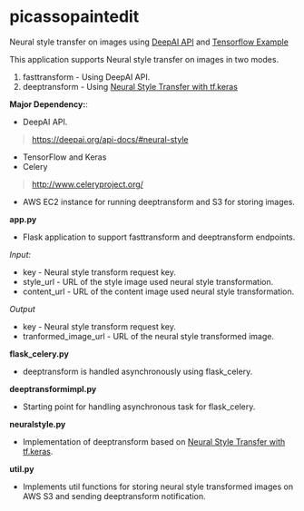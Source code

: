 # picassopaintedit
Neural style transfer on images using [DeepAI API](http://deepai.org) and [Tensorflow Example](https://medium.com/tensorflow/neural-style-transfer-creating-art-with-deep-learning-using-tf-keras-and-eager-execution-7d541ac31398)

This application supports Neural style transfer on images in two modes.
1. fasttransform - Using DeepAI API.
2. deeptransform - Using [Neural Style Transfer with tf.keras](https://colab.research.google.com/github/tensorflow/models/blob/master/research/nst_blogpost/4_Neural_Style_Transfer_with_Eager_Execution.ipynb)

**Major Dependency:**:
* DeepAI API.
> https://deepai.org/api-docs/#neural-style
* TensorFlow and Keras
* Celery
> http://www.celeryproject.org/
* AWS EC2 instance for running deeptransform and S3 for storing images.

**app.py**

* Flask application to support fasttransform and deeptransform endpoints.

_Input:_
* key - Neural style transform request key. 
* style_url - URL of the style image used neural style transformation.
* content_url - URL of the content image used neural style transformation.

_Output_
* key - Neural style transform request key. 
* tranformed_image_url - URL of the neural style transformed image.

**flask_celery.py**

* deeptransform is handled asynchronously using flask_celery.

**deeptransformimpl.py**

* Starting point for handling asynchronous task for flask_celery.

**neuralstyle.py**

* Implementation of deeptransform based on [Neural Style Transfer with tf.keras](https://colab.research.google.com/github/tensorflow/models/blob/master/research/nst_blogpost/4_Neural_Style_Transfer_with_Eager_Execution.ipynb).

**util.py**

* Implements util functions for storing neural style transformed images on AWS S3 and sending deeptransform notification.
